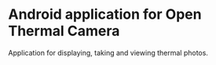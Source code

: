 # Android application for Open Thermal Camera

Application for displaying, taking and viewing thermal photos.
